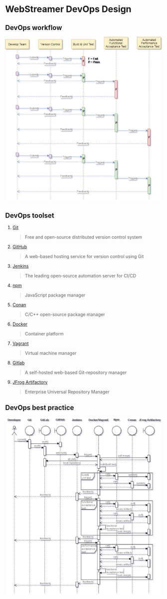 # WebStreamer DevOps Design

## DevOps workflow

![fig.1](./DevOps-workflow.jpg)

## DevOps toolset
1. [Git](https://git-scm.com/)
   > Free and open-source distributed version control system
2. [GitHub](https://github.com/)
   > A web-based hosting service for version control using Git
3. [Jenkins](https://jenkins.io/)
   > The leading open-source automation server for CI/CD
4. [npm](https://www.npmjs.com/)
   > JavaScript package manager
5. [Conan](https://conan.io/)
   > C/C++ open-source package manager
6. [Docker](https://www.docker.com/)
   > Container platform
7. [Vagrant](https://www.vagrantup.com/)
   > Virtual machine manager
8. [Gitlab](https://about.gitlab.com/)
   > A self-hosted web-based Git-repository manager
9. [JFrog Artifactory](https://jfrog.com/artifactory/)
   > Enterprise Universal Repository Manager

## DevOps best practice
![fig.2](./DevOps-best-practice.jpg)